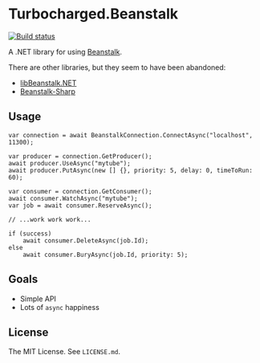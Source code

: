 Turbocharged.Beanstalk
======================

[![Build status](https://ci.appveyor.com/api/projects/status/9ydx1vwh8hjxhv4w?svg=true)](https://ci.appveyor.com/project/jennings/turbocharged-beanstalk)

A .NET library for using [Beanstalk][beanstalk].

There are other libraries, but they seem to have been abandoned:

* [libBeanstalk.NET][libbeanstalk]
* [Beanstalk-Sharp][beanstalk-sharp]


Usage
-----

    var connection = await BeanstalkConnection.ConnectAsync("localhost", 11300);

    var producer = connection.GetProducer();
    await producer.UseAsync("mytube");
    await producer.PutAsync(new [] {}, priority: 5, delay: 0, timeToRun: 60);

    var consumer = connection.GetConsumer();
    await consumer.WatchAsync("mytube");
    var job = await consumer.ReserveAsync();

    // ...work work work...

    if (success)
        await consumer.DeleteAsync(job.Id);
    else
        await consumer.BuryAsync(job.Id, priority: 5);


Goals
-----

* Simple API
* Lots of `async` happiness


License
-------

The MIT License. See `LICENSE.md`.


[beanstalk]: http://kr.github.io/beanstalkd/
[libbeanstalk]: https://github.com/sdether/libBeanstalk.NET
[beanstalk-sharp]: https://github.com/jtdowney/beanstalk-sharp
